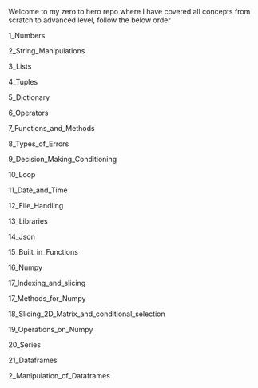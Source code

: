 Welcome to my zero to hero repo where I have covered all concepts from scratch to advanced level, follow the below order

1_Numbers

2_String_Manipulations

3_Lists

4_Tuples

5_Dictionary

6_Operators

7_Functions_and_Methods

8_Types_of_Errors

9_Decision_Making_Conditioning

10_Loop

11_Date_and_Time

12_File_Handling

13_Libraries

14_Json

15_Built_in_Functions

16_Numpy

17_Indexing_and_slicing

17_Methods_for_Numpy

18_Slicing_2D_Matrix_and_conditional_selection

19_Operations_on_Numpy

20_Series

21_Dataframes

2_Manipulation_of_Dataframes
